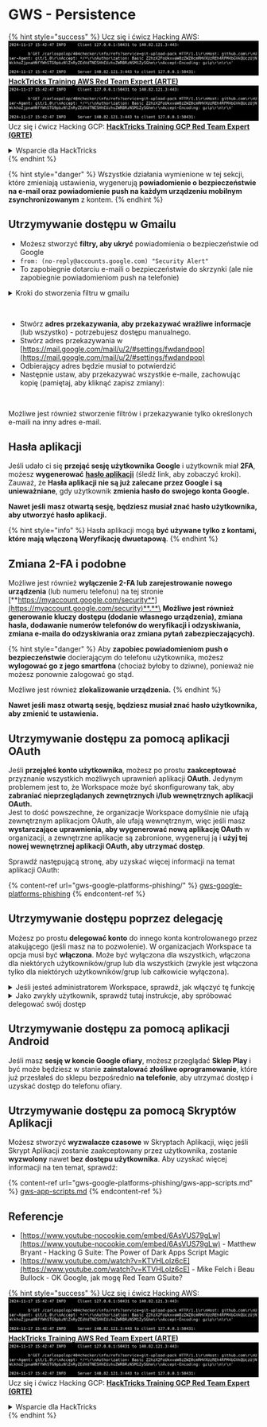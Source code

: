 # GWS - Persistence

{% hint style="success" %}
Ucz się i ćwicz Hacking AWS:<img src="../../.gitbook/assets/image (1).png" alt="" data-size="line">[**HackTricks Training AWS Red Team Expert (ARTE)**](https://training.hacktricks.xyz/courses/arte)<img src="../../.gitbook/assets/image (1).png" alt="" data-size="line">\
Ucz się i ćwicz Hacking GCP: <img src="../../.gitbook/assets/image (2).png" alt="" data-size="line">[**HackTricks Training GCP Red Team Expert (GRTE)**<img src="../../.gitbook/assets/image (2).png" alt="" data-size="line">](https://training.hacktricks.xyz/courses/grte)

<details>

<summary>Wsparcie dla HackTricks</summary>

* Sprawdź [**plany subskrypcyjne**](https://github.com/sponsors/carlospolop)!
* **Dołącz do** 💬 [**grupy Discord**](https://discord.gg/hRep4RUj7f) lub [**grupy telegram**](https://t.me/peass) lub **śledź** nas na **Twitterze** 🐦 [**@hacktricks\_live**](https://twitter.com/hacktricks\_live)**.**
* **Podziel się sztuczkami hackingowymi, przesyłając PR-y do** [**HackTricks**](https://github.com/carlospolop/hacktricks) i [**HackTricks Cloud**](https://github.com/carlospolop/hacktricks-cloud) repozytoriów github.

</details>
{% endhint %}

{% hint style="danger" %}
Wszystkie działania wymienione w tej sekcji, które zmieniają ustawienia, wygenerują **powiadomienie o bezpieczeństwie na e-mail oraz powiadomienie push na każdym urządzeniu mobilnym zsynchronizowanym** z kontem.
{% endhint %}

## **Utrzymywanie dostępu w Gmailu**

* Możesz stworzyć **filtry, aby ukryć** powiadomienia o bezpieczeństwie od Google
* `from: (no-reply@accounts.google.com) "Security Alert"`
* To zapobiegnie dotarciu e-maili o bezpieczeństwie do skrzynki (ale nie zapobiegnie powiadomieniom push na telefonie)

<details>

<summary>Kroki do stworzenia filtru w gmailu</summary>

(Instrukcje [**tutaj**](https://support.google.com/mail/answer/6579))

1. Otwórz [Gmail](https://mail.google.com/).
2. W polu wyszukiwania na górze kliknij Pokaż opcje wyszukiwania ![photos tune](https://lh3.googleusercontent.com/cD6YR\_YvqXqNKxrWn2NAWkV6tjJtg8vfvqijKT1\_9zVCrl2sAx9jROKhLqiHo2ZDYTE=w36).
3. Wprowadź kryteria wyszukiwania. Jeśli chcesz sprawdzić, czy wyszukiwanie działa poprawnie, zobacz, jakie e-maile się pojawią, klikając **Szukaj**.
4. Na dole okna wyszukiwania kliknij **Utwórz filtr**.
5. Wybierz, co chciałbyś, aby filtr robił.
6. Kliknij **Utwórz filtr**.

Sprawdź swój aktualny filtr (aby je usunąć) w [https://mail.google.com/mail/u/0/#settings/filters](https://mail.google.com/mail/u/0/#settings/filters)

</details>

<figure><img src="../../.gitbook/assets/image (331).png" alt=""><figcaption></figcaption></figure>

* Stwórz **adres przekazywania, aby przekazywać wrażliwe informacje** (lub wszystko) - potrzebujesz dostępu manualnego.
* Stwórz adres przekazywania w [https://mail.google.com/mail/u/2/#settings/fwdandpop](https://mail.google.com/mail/u/2/#settings/fwdandpop)
* Odbierający adres będzie musiał to potwierdzić
* Następnie ustaw, aby przekazywać wszystkie e-maile, zachowując kopię (pamiętaj, aby kliknąć zapisz zmiany):

<figure><img src="../../.gitbook/assets/image (332).png" alt=""><figcaption></figcaption></figure>

Możliwe jest również stworzenie filtrów i przekazywanie tylko określonych e-maili na inny adres e-mail.

## Hasła aplikacji

Jeśli udało ci się **przejąć sesję użytkownika Google** i użytkownik miał **2FA**, możesz **wygenerować** [**hasło aplikacji**](https://support.google.com/accounts/answer/185833?hl=en) (śledź link, aby zobaczyć kroki). Zauważ, że **Hasła aplikacji nie są już zalecane przez Google i są unieważniane**, gdy użytkownik **zmienia hasło do swojego konta Google.**

**Nawet jeśli masz otwartą sesję, będziesz musiał znać hasło użytkownika, aby utworzyć hasło aplikacji.**

{% hint style="info" %}
Hasła aplikacji mogą **być używane tylko z kontami, które mają włączoną Weryfikację dwuetapową**.
{% endhint %}

## Zmiana 2-FA i podobne

Możliwe jest również **wyłączenie 2-FA lub zarejestrowanie nowego urządzenia** (lub numeru telefonu) na tej stronie [**https://myaccount.google.com/security**](https://myaccount.google.com/security)**.**\
**Możliwe jest również generowanie kluczy dostępu (dodanie własnego urządzenia), zmiana hasła, dodawanie numerów telefonów do weryfikacji i odzyskiwania, zmiana e-maila do odzyskiwania oraz zmiana pytań zabezpieczających).**

{% hint style="danger" %}
Aby **zapobiec powiadomieniom push o bezpieczeństwie** docierającym do telefonu użytkownika, możesz **wylogować go z jego smartfona** (chociaż byłoby to dziwne), ponieważ nie możesz ponownie zalogować go stąd.

Możliwe jest również **zlokalizowanie urządzenia.**
{% endhint %}

**Nawet jeśli masz otwartą sesję, będziesz musiał znać hasło użytkownika, aby zmienić te ustawienia.**

## Utrzymywanie dostępu za pomocą aplikacji OAuth

Jeśli **przejąłeś konto użytkownika**, możesz po prostu **zaakceptować** przyznanie wszystkich możliwych uprawnień aplikacji **OAuth**. Jedynym problemem jest to, że Workspace może być skonfigurowany tak, aby **zabraniać nieprzeglądanych zewnętrznych i/lub wewnętrznych aplikacji OAuth.**\
Jest to dość powszechne, że organizacje Workspace domyślnie nie ufają zewnętrznym aplikacjom OAuth, ale ufają wewnętrznym, więc jeśli masz **wystarczające uprawnienia, aby wygenerować nową aplikację OAuth** w organizacji, a zewnętrzne aplikacje są zabronione, wygeneruj ją i **użyj tej nowej wewnętrznej aplikacji OAuth, aby utrzymać dostęp**.

Sprawdź następującą stronę, aby uzyskać więcej informacji na temat aplikacji OAuth:

{% content-ref url="gws-google-platforms-phishing/" %}
[gws-google-platforms-phishing](gws-google-platforms-phishing/)
{% endcontent-ref %}

## Utrzymywanie dostępu poprzez delegację

Możesz po prostu **delegować konto** do innego konta kontrolowanego przez atakującego (jeśli masz na to pozwolenie). W organizacjach Workspace ta opcja musi być **włączona**. Może być wyłączona dla wszystkich, włączona dla niektórych użytkowników/grup lub dla wszystkich (zwykle jest włączona tylko dla niektórych użytkowników/grup lub całkowicie wyłączona).

<details>

<summary>Jeśli jesteś administratorem Workspace, sprawdź, jak włączyć tę funkcję</summary>

(Informacje [skopiowane z dokumentacji](https://support.google.com/a/answer/7223765))

Jako administrator swojej organizacji (na przykład w pracy lub szkole) kontrolujesz, czy użytkownicy mogą delegować dostęp do swojego konta Gmail. Możesz pozwolić wszystkim na opcję delegowania swojego konta. Lub tylko pozwolić osobom w niektórych działach na skonfigurowanie delegacji. Na przykład możesz:

* Dodać asystenta administracyjnego jako delegata na swoim koncie Gmail, aby mógł czytać i wysyłać e-maile w twoim imieniu.
* Dodać grupę, taką jak dział sprzedaży, w Grupach jako delegata, aby dać wszystkim dostęp do jednego konta Gmail.

Użytkownicy mogą delegować dostęp tylko do innego użytkownika w tej samej organizacji, niezależnie od ich domeny lub jednostki organizacyjnej.

#### Limity i ograniczenia delegacji

* **Zezwól użytkownikom na przyznanie dostępu do swojej skrzynki pocztowej grupie Google**: Aby użyć tej opcji, musi być włączona dla OU delegowanego konta i dla każdego członka grupy OU. Członkowie grupy, którzy należą do OU, w której ta opcja nie jest włączona, nie mogą uzyskać dostępu do delegowanego konta.
* Przy typowym użyciu 40 delegowanych użytkowników może uzyskać dostęp do konta Gmail w tym samym czasie. Powyższe średnie użycie przez jednego lub więcej delegatów może zmniejszyć tę liczbę.
* Zautomatyzowane procesy, które często uzyskują dostęp do Gmaila, mogą również zmniejszyć liczbę delegatów, którzy mogą uzyskać dostęp do konta w tym samym czasie. Procesy te obejmują API lub rozszerzenia przeglądarki, które często uzyskują dostęp do Gmaila.
* Jedno konto Gmail obsługuje do 1 000 unikalnych delegatów. Grupa w Grupach liczy się jako jeden delegat w kierunku limitu.
* Delegacja nie zwiększa limitów dla konta Gmail. Konta Gmail z delegowanymi użytkownikami mają standardowe limity i zasady konta Gmail. Aby uzyskać szczegóły, odwiedź [Limity i zasady Gmaila](https://support.google.com/a/topic/28609).

#### Krok 1: Włącz delegację Gmaila dla swoich użytkowników

**Zanim zaczniesz:** Aby zastosować ustawienie dla niektórych użytkowników, umieść ich konta w [jednostce organizacyjnej](https://support.google.com/a/topic/1227584).

1.  [Zaloguj się](https://admin.google.com/) do swojego [konsoli administracyjnej Google](https://support.google.com/a/answer/182076).

Zaloguj się używając _konta administratora_, a nie swojego aktualnego konta CarlosPolop@gmail.com
2. W konsoli administracyjnej przejdź do Menu ![](https://storage.googleapis.com/support-kms-prod/JxKYG9DqcsormHflJJ8Z8bHuyVI5YheC0lAp)![a następnie](https://storage.googleapis.com/support-kms-prod/Th2Tx0uwPMOhsMPn7nRXMUo3vs6J0pto2DTn)![](https://storage.googleapis.com/support-kms-prod/ocGtUSENh4QebLpvZcmLcNRZyaTBcolMRSyl) **Aplikacje**![a następnie](https://storage.googleapis.com/support-kms-prod/Th2Tx0uwPMOhsMPn7nRXMUo3vs6J0pto2DTn)**Google Workspace**![a następnie](https://storage.googleapis.com/support-kms-prod/Th2Tx0uwPMOhsMPn7nRXMUo3vs6J0pto2DTn)**Gmail**![a następnie](https://storage.googleapis.com/support-kms-prod/Th2Tx0uwPMOhsMPn7nRXMUo3vs6J0pto2DTn)**Ustawienia użytkownika**.
3. Aby zastosować ustawienie dla wszystkich, pozostaw wybraną jednostkę organizacyjną na górze. W przeciwnym razie wybierz podrzędną [jednostkę organizacyjną](https://support.google.com/a/topic/1227584).
4. Kliknij **Delegacja poczty**.
5. Zaznacz pole **Zezwól użytkownikom na delegowanie dostępu do swojej skrzynki pocztowej innym użytkownikom w domenie**.
6. (Opcjonalnie) Aby pozwolić użytkownikom określić, jakie informacje o nadawcy są zawarte w delegowanych wiadomościach wysyłanych z ich konta, zaznacz pole **Zezwól użytkownikom na dostosowanie tego ustawienia**.
7. Wybierz opcję dla domyślnych informacji o nadawcy, które są zawarte w wiadomościach wysyłanych przez delegatów:
* **Pokaż właściciela konta i delegata, który wysłał e-mail**—Wiadomości zawierają adresy e-mail właściciela konta Gmail i delegata.
* **Pokaż tylko właściciela konta**—Wiadomości zawierają adres e-mail tylko właściciela konta Gmail. Adres e-mail delegata nie jest zawarty.
8. (Opcjonalnie) Aby pozwolić użytkownikom dodać grupę w Grupach jako delegata, zaznacz pole **Zezwól użytkownikom na przyznanie dostępu do swojej skrzynki pocztowej grupie Google**.
9. Kliknij **Zapisz**. Jeśli skonfigurowałeś podrzędną jednostkę organizacyjną, możesz być w stanie **Dziedziczyć** lub **Nadpisać** ustawienia jednostki organizacyjnej nadrzędnej.
10. (Opcjonalnie) Aby włączyć delegację Gmaila dla innych jednostek organizacyjnych, powtórz kroki 3–9.

Zmiany mogą zająć do 24 godzin, ale zazwyczaj zachodzą szybciej. [Dowiedz się więcej](https://support.google.com/a/answer/7514107)

#### Krok 2: Niech użytkownicy skonfigurują delegatów dla swoich kont

Po włączeniu delegacji użytkownicy przechodzą do ustawień Gmaila, aby przypisać delegatów. Delegaci mogą następnie czytać, wysyłać i odbierać wiadomości w imieniu użytkownika.

Aby uzyskać szczegóły, skieruj użytkowników do [Delegowanie i współpraca w e-mailu](https://support.google.com/a/users/answer/138350).

</details>

<details>

<summary>Jako zwykły użytkownik, sprawdź tutaj instrukcje, aby spróbować delegować swój dostęp</summary>

(Informacje skopiowane [**z dokumentacji**](https://support.google.com/mail/answer/138350))

Możesz dodać do 10 delegatów.

Jeśli korzystasz z Gmaila przez swoją pracę, szkołę lub inną organizację:

* Możesz dodać do 1000 delegatów w swojej organizacji.
* Przy typowym użyciu 40 delegatów może uzyskać dostęp do konta Gmail w tym samym czasie.
* Jeśli korzystasz z zautomatyzowanych procesów, takich jak API lub rozszerzenia przeglądarki, kilku delegatów może uzyskać dostęp do konta Gmail w tym samym czasie.

1. Na swoim komputerze otwórz [Gmail](https://mail.google.com/). Nie możesz dodać delegatów z aplikacji Gmail.
2. W prawym górnym rogu kliknij Ustawienia ![Ustawienia](https://lh3.googleusercontent.com/p3J-ZSPOLtuBBR\_ofWTFDfdgAYQgi8mR5c76ie8XQ2wjegk7-yyU5zdRVHKybQgUlQ=w36-h36) ![a następnie](https://lh3.googleusercontent.com/3\_l97rr0GvhSP2XV5OoCkV2ZDTIisAOczrSdzNCBxhIKWrjXjHucxNwocghoUa39gw=w36-h36) **Zobacz wszystkie ustawienia**.
3. Kliknij zakładkę **Konta i import** lub **Konta**.
4. W sekcji "Przyznaj dostęp do swojego konta" kliknij **Dodaj inne konto**. Jeśli korzystasz z Gmaila przez swoją pracę lub szkołę, twoja organizacja może ograniczyć delegację e-maili. Jeśli nie widzisz tego ustawienia, skontaktuj się z administratorem.
* Jeśli nie widzisz opcji Przyznaj dostęp do swojego konta, to jest to ograniczone.
5. Wprowadź adres e-mail osoby, którą chcesz dodać. Jeśli korzystasz z Gmaila przez swoją pracę, szkołę lub inną organizację, a twój administrator na to pozwala, możesz wprowadzić adres e-mail grupy. Ta grupa musi mieć tę samą domenę co twoja organizacja. Zewnętrzni członkowie grupy są odrzucani w dostępie do delegacji.\
\
**Ważne:** Jeśli konto, które delegujesz, jest nowym kontem lub hasło zostało zresetowane, administrator musi wyłączyć wymóg zmiany hasła przy pierwszym logowaniu.

* [Dowiedz się, jak administrator może utworzyć użytkownika](https://support.google.com/a/answer/33310).
* [Dowiedz się, jak administrator może zresetować hasła](https://support.google.com/a/answer/33319).

6. Kliknij **Następny krok** ![a następnie](https://lh3.googleusercontent.com/QbWcYKta5vh\_4-OgUeFmK-JOB0YgLLoGh69P478nE6mKdfpWQniiBabjF7FVoCVXI0g=h36) **Wyślij e-mail, aby przyznać dostęp**.

Osoba, którą dodałeś, otrzyma e-mail z prośbą o potwierdzenie. Zaproszenie wygasa po tygodniu.

Jeśli dodałeś grupę, wszyscy członkowie grupy staną się delegatami bez konieczności potwierdzania.

Uwaga: Może zająć do 24 godzin, aby delegacja zaczęła obowiązywać.

</details>

## Utrzymywanie dostępu za pomocą aplikacji Android

Jeśli masz **sesję w koncie Google ofiary**, możesz przeglądać **Sklep Play** i być może będziesz w stanie **zainstalować złośliwe oprogramowanie**, które już przesłałeś do sklepu bezpośrednio **na telefonie**, aby utrzymać dostęp i uzyskać dostęp do telefonu ofiary.

## **Utrzymywanie dostępu za pomocą** Skryptów Aplikacji

Możesz stworzyć **wyzwalacze czasowe** w Skryptach Aplikacji, więc jeśli Skrypt Aplikacji zostanie zaakceptowany przez użytkownika, zostanie **wyzwolony** nawet **bez dostępu użytkownika**. Aby uzyskać więcej informacji na ten temat, sprawdź:

{% content-ref url="gws-google-platforms-phishing/gws-app-scripts.md" %}
[gws-app-scripts.md](gws-google-platforms-phishing/gws-app-scripts.md)
{% endcontent-ref %}

## Referencje

* [https://www.youtube-nocookie.com/embed/6AsVUS79gLw](https://www.youtube-nocookie.com/embed/6AsVUS79gLw) - Matthew Bryant - Hacking G Suite: The Power of Dark Apps Script Magic
* [https://www.youtube.com/watch?v=KTVHLolz6cE](https://www.youtube.com/watch?v=KTVHLolz6cE) - Mike Felch i Beau Bullock - OK Google, jak mogę Red Team GSuite?

{% hint style="success" %}
Ucz się i ćwicz Hacking AWS:<img src="../../.gitbook/assets/image (1).png" alt="" data-size="line">[**HackTricks Training AWS Red Team Expert (ARTE)**](https://training.hacktricks.xyz/courses/arte)<img src="../../.gitbook/assets/image (1).png" alt="" data-size="line">\
Ucz się i ćwicz Hacking GCP: <img src="../../.gitbook/assets/image (2).png" alt="" data-size="line">[**HackTricks Training GCP Red Team Expert (GRTE)**<img src="../../.gitbook/assets/image (2).png" alt="" data-size="line">](https://training.hacktricks.xyz/courses/grte)

<details>

<summary>Wsparcie dla HackTricks</summary>

* Sprawdź [**plany subskrypcyjne**](https://github.com/sponsors/carlospolop)!
* **Dołącz do** 💬 [**grupy Discord**](https://discord.gg/hRep4RUj7f) lub [**grupy telegram**](https://t.me/peass) lub **śledź** nas na **Twitterze** 🐦 [**@hacktricks\_live**](https://twitter.com/hacktricks\_live)**.**
* **Podziel się sztuczkami hackingowymi, przesyłając PR-y do** [**HackTricks**](https://github.com/carlospolop/hacktricks) i [**HackTricks Cloud**](https://github.com/carlospolop/hacktricks-cloud) repozytoriów github.

</details>
{% endhint %}
